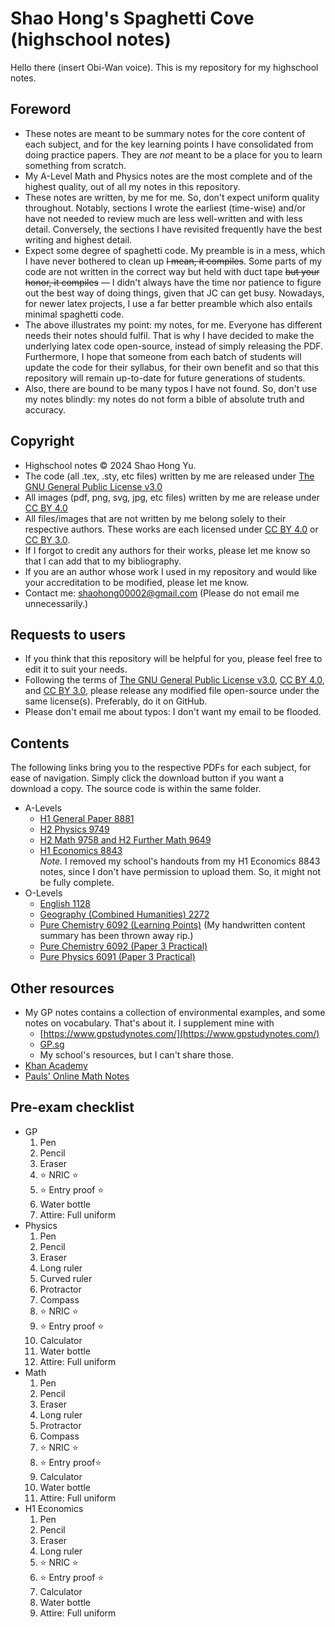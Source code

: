# Shao Hong's Spaghetti Cove (highschool notes)

Hello there (insert Obi-Wan voice). This is my repository for my highschool notes.

## Foreword
- These notes are meant to be summary notes for the core content of each subject, and for the key learning points I have consolidated from doing practice papers. They are *not* meant to be a place for you to learn something from scratch.
- My A-Level Math and Physics notes are the most complete and of the highest quality, out of all my notes in this repository.
- These notes are written, by me for me. So, don't expect uniform quality throughout. Notably, sections I wrote the earliest (time-wise) and/or have not needed to review much are less well-written and with less detail. Conversely, the sections I have revisited frequently have the best writing and highest detail.
- Expect some degree of spaghetti code. My preamble is in a mess, which I have never bothered to clean up ~~I mean, it compiles~~. Some parts of my code are not written in the correct way but held with duct tape ~~but your honor, it compiles~~ — I didn't always have the time nor patience to figure out the best way of doing things, given that JC can get busy. Nowadays, for newer latex projects, I use a far better preamble which also entails minimal spaghetti code.
- The above illustrates my point: my notes, for me. Everyone has different needs their notes should fulfil. That is why I have decided to make the underlying latex code open-source, instead of simply releasing the PDF. Furthermore, I hope that someone from each batch of students will update the code for their syllabus, for their own benefit and so that this repository will remain up-to-date for future generations of students.
- Also, there are bound to be many typos I have not found. So, don't use my notes blindly: my notes do not form a bible of absolute truth and accuracy.

## Copyright
- Highschool notes &copy; 2024 Shao Hong Yu. 
- The code (all .tex, .sty, etc files) written by me are released under [The GNU General Public License v3.0](https://github.com/GrassGlass/A-Levels/blob/main/LICENSE)
- All images (pdf, png, svg, jpg, etc files) written by me are release under [CC BY 4.0](https://creativecommons.org/licenses/by/4.0/)
- All files/images that are not written by me belong solely to their respective authors. These works are each licensed under [CC BY 4.0](https://creativecommons.org/licenses/by/4.0/) or [CC BY 3.0](https://creativecommons.org/licenses/by/3.0/).
- If I forgot to credit any authors for their works, please let me know so that I can add that to my bibliography.
- If you are an author whose work I used in my repository and would like your accreditation to be modified, please let me know.
- Contact me: [shaohong00002@gmail.com](mailto:shaohong00002@gmail.com) (Please do not email me unnecessarily.)

## Requests to users
- If you think that this repository will be helpful for you, please feel free to edit it to suit your needs.
- Following the terms of [The GNU General Public License v3.0](https://github.com/GrassGlass/A-Levels/blob/main/LICENSE), [CC BY 4.0](https://creativecommons.org/licenses/by/4.0/), and [CC BY 3.0](https://creativecommons.org/licenses/by/3.0/), please release any modified file open-source under the same license(s). Preferably, do it on GitHub.
- Please don't email me about typos: I don't want my email to be flooded.

## Contents
The following links bring you to the respective PDFs for each subject, for ease of navigation. Simply click the download button if you want a download a copy. The source code is within the same folder.
- A-Levels
    - [H1 General Paper 8881](https://github.com/GrassGlass/A-Levels/blob/main/English-GP/English.pdf)  
    - [H2 Physics 9749](https://github.com/GrassGlass/A-Levels/blob/main/Physics%20Defns%20and%20Derivations%20To%20Know/ALPhysics/ALPhys.pdf)
    - [H2 Math 9758 and H2 Further Math 9649](https://github.com/GrassGlass/A-Levels/blob/main/Math/Notes.pdf)
    - [H1 Economics 8843](https://github.com/GrassGlass/A-Levels/blob/main/H1%20Economics.pdf)  
*Note.* I removed my school's handouts from my H1 Economics 8843 notes, since I don't have permission to upload them. So, it might not be fully complete.
- O-Levels
    - [English 1128](https://github.com/GrassGlass/A-Levels/blob/main/English-GP/English.pdf)
    - [Geography (Combined Humanities) 2272](https://github.com/GrassGlass/A-Levels/blob/main/OLs%20(Archive)/SummaryOE/SummaryExamples.pdf)
    - [Pure Chemistry 6092 (Learning Points)](https://github.com/GrassGlass/A-Levels/blob/main/OLs%20(Archive)/Chemistry%20Learning%20Points/Chemistry.pdf) (My handwritten content summary has been thrown away rip.)
    - [Pure Chemistry 6092 (Paper 3 Practical)](https://github.com/GrassGlass/A-Levels/blob/main/OLs%20(Archive)/Chemistry%20Paper%203%20Notes%2022%20July%202022/Chemistry%20Paper%203%20Notes.pdf)
    - [Pure Physics 6091 (Paper 3 Practical)](https://github.com/GrassGlass/A-Levels/blob/main/OLs%20(Archive)/Physics%20Paper%203%20Practical/Physics%20Paper%203%20Practical.pdf)
## Other resources
- My GP notes contains a collection of environmental examples, and some notes on vocabulary. That's about it. I supplement mine with 
    - [https://www.gpstudynotes.com/](https://www.gpstudynotes.com/)
    - [GP.sg](https://gp.sg/)
    - My school's resources, but I can't share those.
- [Khan Academy](https://www.khanacademy.org/)
- [Pauls' Online Math Notes](https://tutorial.math.lamar.edu/)
## Pre-exam checklist
- GP
    1. Pen 
    2. Pencil 
    3. Eraser 
    4. ⭐ NRIC ⭐
    5. ⭐ Entry proof ⭐
    6. Water bottle
    7. Attire: Full uniform
- Physics
    1. Pen 
    2. Pencil 
    3. Eraser 
    4. Long ruler
    5. Curved ruler 
    6. Protractor 
    7. Compass 
    8. ⭐ NRIC ⭐ 
    9. ⭐ Entry proof ⭐ 
    10. Calculator 
    11. Water bottle 
    12. Attire: Full uniform
- Math 
    1. Pen
    2. Pencil
    3. Eraser
    4. Long ruler
    5. Protractor
    6. Compass
    7. ⭐ NRIC ⭐
    8. ⭐ Entry proof⭐
    9. Calculator
    10. Water bottle
    11. Attire: Full uniform
- H1 Economics 
    1. Pen 
    2. Pencil 
    3. Eraser 
    4. Long ruler 
    5. ⭐ NRIC ⭐  
    6. ⭐ Entry proof ⭐  
    7. Calculator 
    8. Water bottle 
    9. Attire: Full uniform
